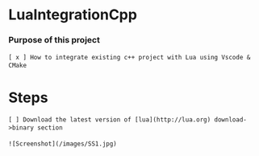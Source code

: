 # LuaIntegrationCpp

### Purpose of this project
    [ x ] How to integrate existing c++ project with Lua using Vscode & CMake

# Steps

    [ ] Download the latest version of [lua](http://lua.org) download->binary section 
    
    ![Screenshot](/images/SS1.jpg)
    

